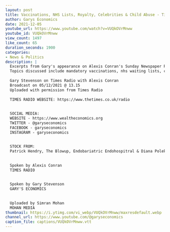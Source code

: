 ```yaml
---
layout: post
title: Vaccinations, NHS Lists, Royalty, Celebrities & Child Abuse - Times Radio News Review
author: Garys Economics
date: 2021-12-05
youtube_url: https://www.youtube.com/watch?v=VUQkOVrMnww
youtube_id: VUQkOVrMnww
view_count: 1497
like_count: 65
duration_seconds: 1900
categories:
- News & Politics
description: |
  Excerpts from Gary's appearance on Alexis Conran's Sunday Newspaper Review Panel. 
  Topics discussed include mandatory vaccinations, nhs waiting lists, celebrity affairs, child abuse and Prince William.
  
  Gary Stevenson on Times Radio with Alexis Conran
  Broadcast on 05/12/2021 @ 13.15
  Uploaded with permission from Times Radio
  
  TIMES RADIO WEBSITE: https://www.thetimes.co.uk/radio
  
  
  SOCIAL MEDIA:
  WEBSITE - https://www.wealtheconomics.org
  TWITTER - @garyseconomics
  FACEBOOK - garyseconomics
  INSTAGRAM - garyseconomics
  
  
  STOCK FROM:
  Patrick Hendry, The Blowup, Endobariatric Endohospitral & Diana Polekhina on Unsplash
  
  
  Spoken by Alexis Conran
  TIMES RADIO
  
  
  Spoken by Gary Stevenson
  GARY'S ECONOMICS
  
  
  Uploaded by Simran Mohan 
  MOHAN MEDIA
thumbnail: https://i.ytimg.com/vi_webp/VUQkOVrMnww/maxresdefault.webp
channel_url: https://www.youtube.com/@garyseconomics
caption_file: captions/VUQkOVrMnww.vtt
---
```

